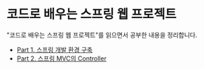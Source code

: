# 코드로 배우는 스프링 웹 프로젝트

"코드로 배우는 스프링 웹 프로젝트"를 읽으면서 공부한 내용을 정리합니다.

- [Part 1. 스프링 개발 환경 구축](https://github.com/hayeon17kim/intern-log/blob/main/learning-spring-with-code/part-01.md)
- [Part 2. 스프링 MVC의 Controller](https://github.com/hayeon17kim/intern-log/blob/main/learning-spring-with-code/part-02.md)

